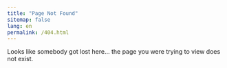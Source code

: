 ```yaml
---
title: "Page Not Found"
sitemap: false
lang: en
permalink: /404.html
---
```


Looks like somebody got lost here... the page you were trying to view does not exist.
